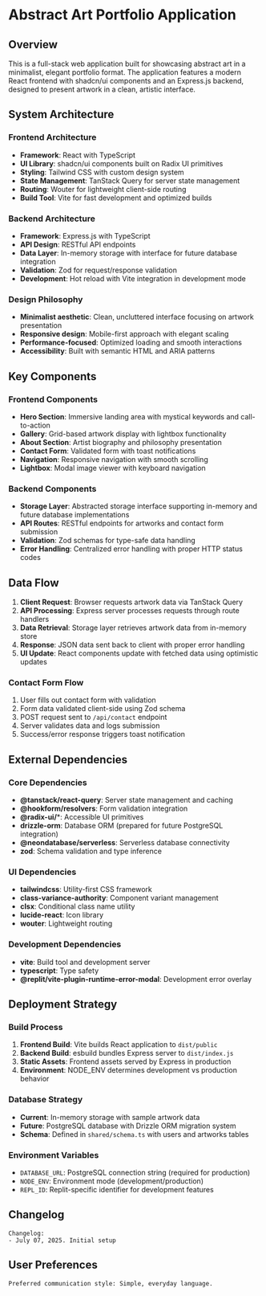 # Abstract Art Portfolio Application

## Overview

This is a full-stack web application built for showcasing abstract art in a minimalist, elegant portfolio format. The application features a modern React frontend with shadcn/ui components and an Express.js backend, designed to present artwork in a clean, artistic interface.

## System Architecture

### Frontend Architecture
- **Framework**: React with TypeScript
- **UI Library**: shadcn/ui components built on Radix UI primitives
- **Styling**: Tailwind CSS with custom design system
- **State Management**: TanStack Query for server state management
- **Routing**: Wouter for lightweight client-side routing
- **Build Tool**: Vite for fast development and optimized builds

### Backend Architecture
- **Framework**: Express.js with TypeScript
- **API Design**: RESTful API endpoints
- **Data Layer**: In-memory storage with interface for future database integration
- **Validation**: Zod for request/response validation
- **Development**: Hot reload with Vite integration in development mode

### Design Philosophy
- **Minimalist aesthetic**: Clean, uncluttered interface focusing on artwork presentation
- **Responsive design**: Mobile-first approach with elegant scaling
- **Performance-focused**: Optimized loading and smooth interactions
- **Accessibility**: Built with semantic HTML and ARIA patterns

## Key Components

### Frontend Components
- **Hero Section**: Immersive landing area with mystical keywords and call-to-action
- **Gallery**: Grid-based artwork display with lightbox functionality
- **About Section**: Artist biography and philosophy presentation
- **Contact Form**: Validated form with toast notifications
- **Navigation**: Responsive navigation with smooth scrolling
- **Lightbox**: Modal image viewer with keyboard navigation

### Backend Components
- **Storage Layer**: Abstracted storage interface supporting in-memory and future database implementations
- **API Routes**: RESTful endpoints for artworks and contact form submission
- **Validation**: Zod schemas for type-safe data handling
- **Error Handling**: Centralized error handling with proper HTTP status codes

## Data Flow

1. **Client Request**: Browser requests artwork data via TanStack Query
2. **API Processing**: Express server processes requests through route handlers
3. **Data Retrieval**: Storage layer retrieves artwork data from in-memory store
4. **Response**: JSON data sent back to client with proper error handling
5. **UI Update**: React components update with fetched data using optimistic updates

### Contact Form Flow
1. User fills out contact form with validation
2. Form data validated client-side using Zod schema
3. POST request sent to `/api/contact` endpoint
4. Server validates data and logs submission
5. Success/error response triggers toast notification

## External Dependencies

### Core Dependencies
- **@tanstack/react-query**: Server state management and caching
- **@hookform/resolvers**: Form validation integration
- **@radix-ui/***: Accessible UI primitives
- **drizzle-orm**: Database ORM (prepared for future PostgreSQL integration)
- **@neondatabase/serverless**: Serverless database connectivity
- **zod**: Schema validation and type inference

### UI Dependencies
- **tailwindcss**: Utility-first CSS framework
- **class-variance-authority**: Component variant management
- **clsx**: Conditional class name utility
- **lucide-react**: Icon library
- **wouter**: Lightweight routing

### Development Dependencies
- **vite**: Build tool and development server
- **typescript**: Type safety
- **@replit/vite-plugin-runtime-error-modal**: Development error overlay

## Deployment Strategy

### Build Process
1. **Frontend Build**: Vite builds React application to `dist/public`
2. **Backend Build**: esbuild bundles Express server to `dist/index.js`
3. **Static Assets**: Frontend assets served by Express in production
4. **Environment**: NODE_ENV determines development vs production behavior

### Database Strategy
- **Current**: In-memory storage with sample artwork data
- **Future**: PostgreSQL database with Drizzle ORM migration system
- **Schema**: Defined in `shared/schema.ts` with users and artworks tables

### Environment Variables
- `DATABASE_URL`: PostgreSQL connection string (required for production)
- `NODE_ENV`: Environment mode (development/production)
- `REPL_ID`: Replit-specific identifier for development features

## Changelog

```
Changelog:
- July 07, 2025. Initial setup
```

## User Preferences

```
Preferred communication style: Simple, everyday language.
```